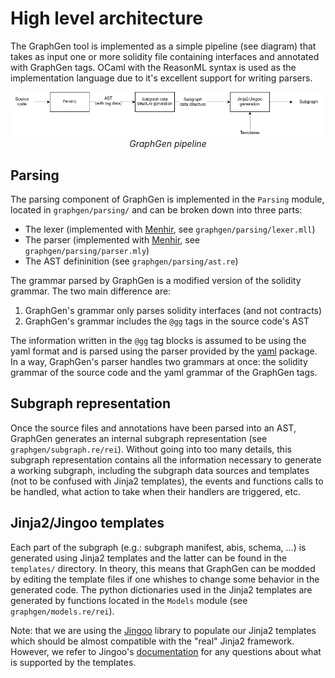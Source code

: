 # High level architecture
The GraphGen tool is implemented as a simple pipeline (see diagram) that takes as input one or more solidity file containing interfaces and annotated with GraphGen tags. OCaml with the ReasonML syntax is used as the implementation language due to it's excellent support for writing parsers.

<p align="center">
  <img src="assets/img/pipeline.png"/>
  <br>
  <i>GraphGen pipeline</i>
  <br>
</p>

## Parsing
The parsing component of GraphGen is implemented in the `Parsing` module, located in `graphgen/parsing/` and can be broken down into three parts: 
- The lexer (implemented with [Menhir](https://opam.ocaml.org/packages/menhir/), see `graphgen/parsing/lexer.mll`)
- The parser (implemented with [Menhir](https://opam.ocaml.org/packages/menhir/), see `graphgen/parsing/parser.mly`)
- The AST defininition (see `graphgen/parsing/ast.re`)

The grammar parsed by GraphGen is a modified version of the solidity grammar. The two main difference are:
1. GraphGen's grammar only parses solidity interfaces (and not contracts)
2. GraphGen's grammar includes the `@gg` tags in the source code's AST

The information written in the `@gg` tag blocks is assumed to be using the yaml format and is parsed using the parser provided by the [yaml](https://opam.ocaml.org/packages/yaml/) package. In a way, GraphGen's parser handles two grammars at once: the solidity grammar of the source code and the yaml grammar of the GraphGen tags.

## Subgraph representation
Once the source files and annotations have been parsed into an AST, GraphGen generates an internal subgraph representation (see `graphgen/subgraph.re/rei`). Without going into too many details, this subgraph representation contains all the information necessary to generate a working subgraph, including the subgraph data sources and templates (not to be confused with Jinja2 templates), the events and functions calls to be handled, what action to take when their handlers are triggered, etc.

## Jinja2/Jingoo templates
Each part of the subgraph (e.g.: subgraph manifest, abis, schema, ...) is generated using Jinja2 templates and the latter can be found in the `templates/` directory. In theory, this means that GraphGen can be modded by editing the template files if one whishes to change some behavior in the generated code. The python dictionaries used in the Jinja2 templates are generated by functions located in the `Models` module (see `graphgen/models.re/rei`).

Note: that we are using the [Jingoo](https://opam.ocaml.org/packages/jingoo/) library to populate our Jinja2 templates which should be almost compatible with the "real" Jinja2 framework. However, we refer to Jingoo's [documentation](https://tategakibunko.github.io/jingoo/) for any questions about what is supported by the templates.